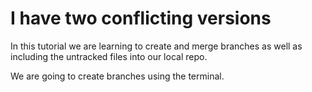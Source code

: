 # I have two conflicting versions
In this tutorial we are learning to create and merge branches as well as including the untracked files into our local repo.

We are going to create branches using the terminal.
